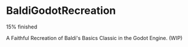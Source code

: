 # BaldiGodotRecreation
15% finished

A Faithful Recreation of Baldi's Basics Classic in the Godot Engine. (WIP)
